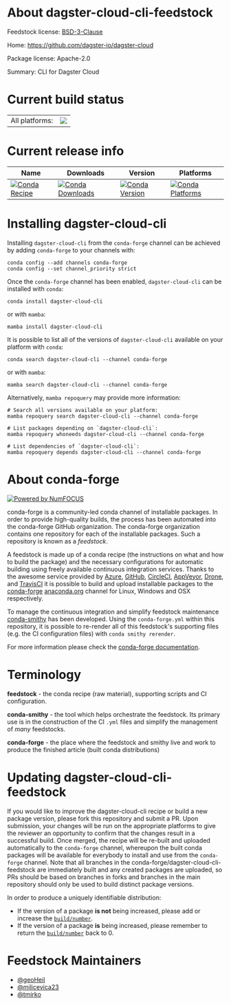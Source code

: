 About dagster-cloud-cli-feedstock
=================================

Feedstock license: [BSD-3-Clause](https://github.com/conda-forge/dagster-cloud-cli-feedstock/blob/main/LICENSE.txt)

Home: https://github.com/dagster-io/dagster-cloud

Package license: Apache-2.0

Summary: CLI for Dagster Cloud

Current build status
====================


<table><tr><td>All platforms:</td>
    <td>
      <a href="https://dev.azure.com/conda-forge/feedstock-builds/_build/latest?definitionId=22690&branchName=main">
        <img src="https://dev.azure.com/conda-forge/feedstock-builds/_apis/build/status/dagster-cloud-cli-feedstock?branchName=main">
      </a>
    </td>
  </tr>
</table>

Current release info
====================

| Name | Downloads | Version | Platforms |
| --- | --- | --- | --- |
| [![Conda Recipe](https://img.shields.io/badge/recipe-dagster--cloud--cli-green.svg)](https://anaconda.org/conda-forge/dagster-cloud-cli) | [![Conda Downloads](https://img.shields.io/conda/dn/conda-forge/dagster-cloud-cli.svg)](https://anaconda.org/conda-forge/dagster-cloud-cli) | [![Conda Version](https://img.shields.io/conda/vn/conda-forge/dagster-cloud-cli.svg)](https://anaconda.org/conda-forge/dagster-cloud-cli) | [![Conda Platforms](https://img.shields.io/conda/pn/conda-forge/dagster-cloud-cli.svg)](https://anaconda.org/conda-forge/dagster-cloud-cli) |

Installing dagster-cloud-cli
============================

Installing `dagster-cloud-cli` from the `conda-forge` channel can be achieved by adding `conda-forge` to your channels with:

```
conda config --add channels conda-forge
conda config --set channel_priority strict
```

Once the `conda-forge` channel has been enabled, `dagster-cloud-cli` can be installed with `conda`:

```
conda install dagster-cloud-cli
```

or with `mamba`:

```
mamba install dagster-cloud-cli
```

It is possible to list all of the versions of `dagster-cloud-cli` available on your platform with `conda`:

```
conda search dagster-cloud-cli --channel conda-forge
```

or with `mamba`:

```
mamba search dagster-cloud-cli --channel conda-forge
```

Alternatively, `mamba repoquery` may provide more information:

```
# Search all versions available on your platform:
mamba repoquery search dagster-cloud-cli --channel conda-forge

# List packages depending on `dagster-cloud-cli`:
mamba repoquery whoneeds dagster-cloud-cli --channel conda-forge

# List dependencies of `dagster-cloud-cli`:
mamba repoquery depends dagster-cloud-cli --channel conda-forge
```


About conda-forge
=================

[![Powered by
NumFOCUS](https://img.shields.io/badge/powered%20by-NumFOCUS-orange.svg?style=flat&colorA=E1523D&colorB=007D8A)](https://numfocus.org)

conda-forge is a community-led conda channel of installable packages.
In order to provide high-quality builds, the process has been automated into the
conda-forge GitHub organization. The conda-forge organization contains one repository
for each of the installable packages. Such a repository is known as a *feedstock*.

A feedstock is made up of a conda recipe (the instructions on what and how to build
the package) and the necessary configurations for automatic building using freely
available continuous integration services. Thanks to the awesome service provided by
[Azure](https://azure.microsoft.com/en-us/services/devops/), [GitHub](https://github.com/),
[CircleCI](https://circleci.com/), [AppVeyor](https://www.appveyor.com/),
[Drone](https://cloud.drone.io/welcome), and [TravisCI](https://travis-ci.com/)
it is possible to build and upload installable packages to the
[conda-forge](https://anaconda.org/conda-forge) [anaconda.org](https://anaconda.org/)
channel for Linux, Windows and OSX respectively.

To manage the continuous integration and simplify feedstock maintenance
[conda-smithy](https://github.com/conda-forge/conda-smithy) has been developed.
Using the ``conda-forge.yml`` within this repository, it is possible to re-render all of
this feedstock's supporting files (e.g. the CI configuration files) with ``conda smithy rerender``.

For more information please check the [conda-forge documentation](https://conda-forge.org/docs/).

Terminology
===========

**feedstock** - the conda recipe (raw material), supporting scripts and CI configuration.

**conda-smithy** - the tool which helps orchestrate the feedstock.
                   Its primary use is in the construction of the CI ``.yml`` files
                   and simplify the management of *many* feedstocks.

**conda-forge** - the place where the feedstock and smithy live and work to
                  produce the finished article (built conda distributions)


Updating dagster-cloud-cli-feedstock
====================================

If you would like to improve the dagster-cloud-cli recipe or build a new
package version, please fork this repository and submit a PR. Upon submission,
your changes will be run on the appropriate platforms to give the reviewer an
opportunity to confirm that the changes result in a successful build. Once
merged, the recipe will be re-built and uploaded automatically to the
`conda-forge` channel, whereupon the built conda packages will be available for
everybody to install and use from the `conda-forge` channel.
Note that all branches in the conda-forge/dagster-cloud-cli-feedstock are
immediately built and any created packages are uploaded, so PRs should be based
on branches in forks and branches in the main repository should only be used to
build distinct package versions.

In order to produce a uniquely identifiable distribution:
 * If the version of a package **is not** being increased, please add or increase
   the [``build/number``](https://docs.conda.io/projects/conda-build/en/latest/resources/define-metadata.html#build-number-and-string).
 * If the version of a package **is** being increased, please remember to return
   the [``build/number``](https://docs.conda.io/projects/conda-build/en/latest/resources/define-metadata.html#build-number-and-string)
   back to 0.

Feedstock Maintainers
=====================

* [@geoHeil](https://github.com/geoHeil/)
* [@milicevica23](https://github.com/milicevica23/)
* [@tmirko](https://github.com/tmirko/)


<!-- dummy commit to enable rerendering -->

